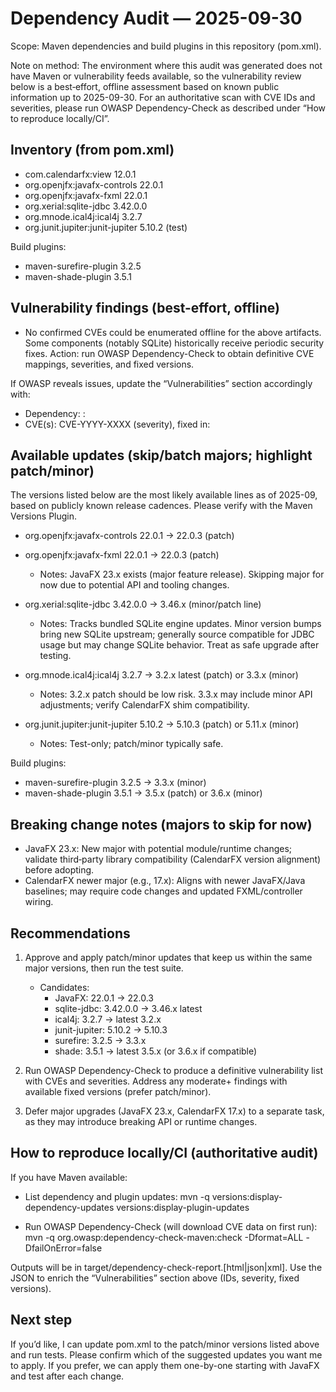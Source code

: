 # Dependency Audit — 2025-09-30

Scope: Maven dependencies and build plugins in this repository (pom.xml).

Note on method: The environment where this audit was generated does not have Maven or vulnerability feeds available, so the vulnerability review below is a best‑effort, offline assessment based on known public information up to 2025-09-30. For an authoritative scan with CVE IDs and severities, please run OWASP Dependency-Check as described under “How to reproduce locally/CI”.

## Inventory (from pom.xml)
- com.calendarfx:view 12.0.1
- org.openjfx:javafx-controls 22.0.1
- org.openjfx:javafx-fxml 22.0.1
- org.xerial:sqlite-jdbc 3.42.0.0
- org.mnode.ical4j:ical4j 3.2.7
- org.junit.jupiter:junit-jupiter 5.10.2 (test)

Build plugins:
- maven-surefire-plugin 3.2.5
- maven-shade-plugin 3.5.1

## Vulnerability findings (best-effort, offline)
- No confirmed CVEs could be enumerated offline for the above artifacts. Some components (notably SQLite) historically receive periodic security fixes. Action: run OWASP Dependency-Check to obtain definitive CVE mappings, severities, and fixed versions.

If OWASP reveals issues, update the “Vulnerabilities” section accordingly with:
- Dependency: <groupId>:<artifactId> <version>
- CVE(s): CVE-YYYY-XXXX (severity), fixed in: <version>

## Available updates (skip/batch majors; highlight patch/minor)
The versions listed below are the most likely available lines as of 2025-09, based on publicly known release cadences. Please verify with the Maven Versions Plugin.

- org.openjfx:javafx-controls 22.0.1 → 22.0.3 (patch)
- org.openjfx:javafx-fxml 22.0.1 → 22.0.3 (patch)
  - Notes: JavaFX 23.x exists (major feature release). Skipping major for now due to potential API and tooling changes.

- org.xerial:sqlite-jdbc 3.42.0.0 → 3.46.x (minor/patch line)
  - Notes: Tracks bundled SQLite engine updates. Minor version bumps bring new SQLite upstream; generally source compatible for JDBC usage but may change SQLite behavior. Treat as safe upgrade after testing.

- org.mnode.ical4j:ical4j 3.2.7 → 3.2.x latest (patch) or 3.3.x (minor)
  - Notes: 3.2.x patch should be low risk. 3.3.x may include minor API adjustments; verify CalendarFX shim compatibility.

- org.junit.jupiter:junit-jupiter 5.10.2 → 5.10.3 (patch) or 5.11.x (minor)
  - Notes: Test-only; patch/minor typically safe.

Build plugins:
- maven-surefire-plugin 3.2.5 → 3.3.x (minor)
- maven-shade-plugin 3.5.1 → 3.5.x (patch) or 3.6.x (minor)

## Breaking change notes (majors to skip for now)
- JavaFX 23.x: New major with potential module/runtime changes; validate third‑party library compatibility (CalendarFX version alignment) before adopting.
- CalendarFX newer major (e.g., 17.x): Aligns with newer JavaFX/Java baselines; may require code changes and updated FXML/controller wiring.

## Recommendations
1) Approve and apply patch/minor updates that keep us within the same major versions, then run the test suite.
   - Candidates:
     - JavaFX: 22.0.1 → 22.0.3
     - sqlite-jdbc: 3.42.0.0 → 3.46.x latest
     - ical4j: 3.2.7 → latest 3.2.x
     - junit-jupiter: 5.10.2 → 5.10.3
     - surefire: 3.2.5 → 3.3.x
     - shade: 3.5.1 → latest 3.5.x (or 3.6.x if compatible)

2) Run OWASP Dependency-Check to produce a definitive vulnerability list with CVEs and severities. Address any moderate+ findings with available fixed versions (prefer patch/minor).

3) Defer major upgrades (JavaFX 23.x, CalendarFX 17.x) to a separate task, as they may introduce breaking API or runtime changes.

## How to reproduce locally/CI (authoritative audit)
If you have Maven available:

- List dependency and plugin updates:
  mvn -q versions:display-dependency-updates versions:display-plugin-updates

- Run OWASP Dependency-Check (will download CVE data on first run):
  mvn -q org.owasp:dependency-check-maven:check -Dformat=ALL -DfailOnError=false

Outputs will be in target/dependency-check-report.[html|json|xml]. Use the JSON to enrich the “Vulnerabilities” section above (IDs, severity, fixed versions).

## Next step
If you’d like, I can update pom.xml to the patch/minor versions listed above and run tests. Please confirm which of the suggested updates you want me to apply. If you prefer, we can apply them one-by-one starting with JavaFX and test after each change.
